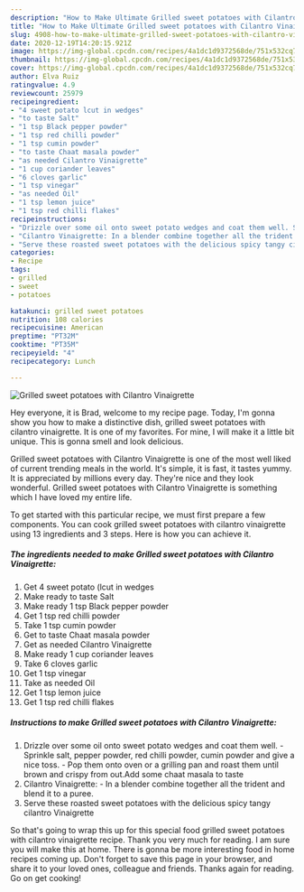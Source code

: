 ```yaml
---
description: "How to Make Ultimate Grilled sweet potatoes with Cilantro Vinaigrette"
title: "How to Make Ultimate Grilled sweet potatoes with Cilantro Vinaigrette"
slug: 4908-how-to-make-ultimate-grilled-sweet-potatoes-with-cilantro-vinaigrette
date: 2020-12-19T14:20:15.921Z
image: https://img-global.cpcdn.com/recipes/4a1dc1d9372568de/751x532cq70/grilled-sweet-potatoes-with-cilantro-vinaigrette-recipe-main-photo.jpg
thumbnail: https://img-global.cpcdn.com/recipes/4a1dc1d9372568de/751x532cq70/grilled-sweet-potatoes-with-cilantro-vinaigrette-recipe-main-photo.jpg
cover: https://img-global.cpcdn.com/recipes/4a1dc1d9372568de/751x532cq70/grilled-sweet-potatoes-with-cilantro-vinaigrette-recipe-main-photo.jpg
author: Elva Ruiz
ratingvalue: 4.9
reviewcount: 25979
recipeingredient:
- "4 sweet potato lcut in wedges"
- "to taste Salt"
- "1 tsp Black pepper powder"
- "1 tsp red chilli powder"
- "1 tsp cumin powder"
- "to taste Chaat masala powder"
- "as needed Cilantro Vinaigrette"
- "1 cup coriander leaves"
- "6 cloves garlic"
- "1 tsp vinegar"
- "as needed Oil"
- "1 tsp lemon juice"
- "1 tsp red chilli flakes"
recipeinstructions:
- "Drizzle over some oil onto sweet potato wedges and coat them well. Sprinkle salt, pepper powder, red chilli powder, cumin powder and give a nice toss. Pop them onto oven or a grilling pan and roast them until brown and crispy from out.Add some chaat masala to taste"
- "Cilantro Vinaigrette: In a blender combine together all the trident and blend it to a puree."
- "Serve these roasted sweet potatoes with the delicious spicy tangy cilantro Vinaigrette"
categories:
- Recipe
tags:
- grilled
- sweet
- potatoes

katakunci: grilled sweet potatoes 
nutrition: 108 calories
recipecuisine: American
preptime: "PT32M"
cooktime: "PT35M"
recipeyield: "4"
recipecategory: Lunch

---
```



![Grilled sweet potatoes with Cilantro Vinaigrette](https://img-global.cpcdn.com/recipes/4a1dc1d9372568de/751x532cq70/grilled-sweet-potatoes-with-cilantro-vinaigrette-recipe-main-photo.jpg)

Hey everyone, it is Brad, welcome to my recipe page. Today, I'm gonna show you how to make a distinctive dish, grilled sweet potatoes with cilantro vinaigrette. It is one of my favorites. For mine, I will make it a little bit unique. This is gonna smell and look delicious.



Grilled sweet potatoes with Cilantro Vinaigrette is one of the most well liked of current trending meals in the world. It's simple, it is fast, it tastes yummy. It is appreciated by millions every day. They're nice and they look wonderful. Grilled sweet potatoes with Cilantro Vinaigrette is something which I have loved my entire life.


To get started with this particular recipe, we must first prepare a few components. You can cook grilled sweet potatoes with cilantro vinaigrette using 13 ingredients and 3 steps. Here is how you can achieve it.

<!--inarticleads1-->

##### The ingredients needed to make Grilled sweet potatoes with Cilantro Vinaigrette:

1. Get 4 sweet potato (lcut in wedges
1. Make ready to taste Salt
1. Make ready 1 tsp Black pepper powder
1. Get 1 tsp red chilli powder
1. Take 1 tsp cumin powder
1. Get to taste Chaat masala powder
1. Get as needed Cilantro Vinaigrette
1. Make ready 1 cup coriander leaves
1. Take 6 cloves garlic
1. Get 1 tsp vinegar
1. Take as needed Oil
1. Get 1 tsp lemon juice
1. Get 1 tsp red chilli flakes




<!--inarticleads2-->

##### Instructions to make Grilled sweet potatoes with Cilantro Vinaigrette:

1. Drizzle over some oil onto sweet potato wedges and coat them well. - Sprinkle salt, pepper powder, red chilli powder, cumin powder and give a nice toss. - Pop them onto oven or a grilling pan and roast them until brown and crispy from out.Add some chaat masala to taste
1. Cilantro Vinaigrette: - In a blender combine together all the trident and blend it to a puree.
1. Serve these roasted sweet potatoes with the delicious spicy tangy cilantro Vinaigrette




So that's going to wrap this up for this special food grilled sweet potatoes with cilantro vinaigrette recipe. Thank you very much for reading. I am sure you will make this at home. There is gonna be more interesting food in home recipes coming up. Don't forget to save this page in your browser, and share it to your loved ones, colleague and friends. Thanks again for reading. Go on get cooking!
